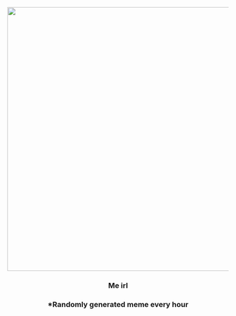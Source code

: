 <p align="center">
        <img src="https://i.redd.it/grb4mt42j9y81.gif" width="600" height="600">
        </p>
        <h3 align="center">Me irl</h3>
        <h3 align="center">*Randomly generated meme every hour</h3>
    